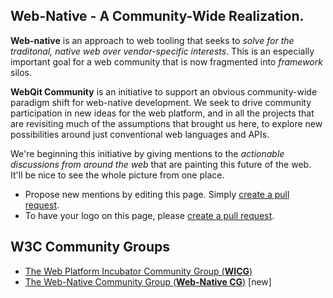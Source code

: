 ## Web-Native - A Community-Wide Realization.

**Web-native** is an approach to web tooling that seeks to *solve for the traditonal, native web over vendor-specific interests*. This is an especially important goal for a web community that is now fragmented into *framework* silos.

**WebQit Community** is an initiative to support an obvious community-wide paradigm shift for web-native development. We seek to drive community participation in new ideas for the web platform, and in all the projects that are revisiting much of the assumptions that brought us here, to explore new possibilities around just conventional web languages and APIs.

We're beginning this initiative by giving mentions to the *actionable discussions from around the web* that are painting this future of the web. It'll be nice to see the whole picture from one place.

+ Propose new mentions by editing this page. Simply [create a pull request](https://github.com/webqit/webqit.io/edit/next/views/community/README.md).
+ To have your logo on this page, please [create a pull request](https://github.com/webqit/webqit.io/edit/next/views/community/LOGOS.md).

## W3C Community Groups

+ [The Web Platform Incubator Community Group (**WICG**)](https://wicg.io)
+ [The Web-Native Community Group (**Web-Native CG**)](https://w3.org/community/web-native) \[new\]